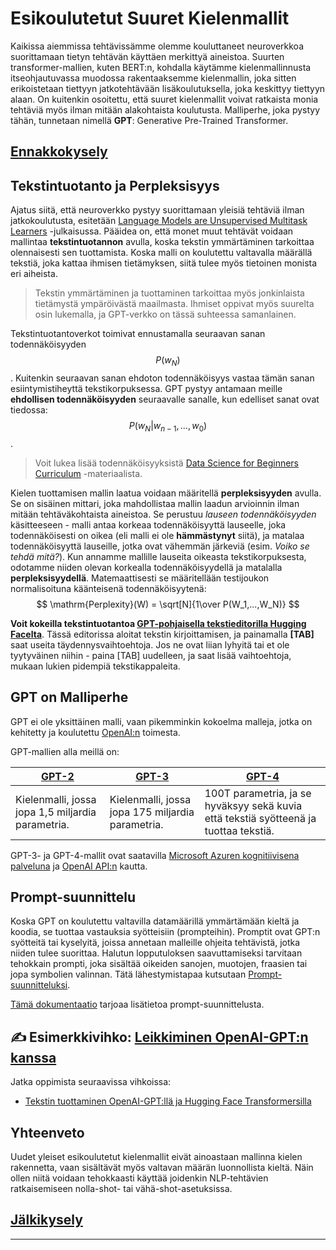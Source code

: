 <!--
CO_OP_TRANSLATOR_METADATA:
{
  "original_hash": "97836d30a6bec736f8e3b4411c572bc2",
  "translation_date": "2025-09-23T10:03:49+00:00",
  "source_file": "lessons/5-NLP/20-LangModels/README.md",
  "language_code": "fi"
}
-->
# Esikoulutetut Suuret Kielenmallit

Kaikissa aiemmissa tehtävissämme olemme kouluttaneet neuroverkkoa suorittamaan tietyn tehtävän käyttäen merkittyä aineistoa. Suurten transformer-mallien, kuten BERT:n, kohdalla käytämme kielenmallinnusta itseohjautuvassa muodossa rakentaaksemme kielenmallin, joka sitten erikoistetaan tiettyyn jatkotehtävään lisäkoulutuksella, joka keskittyy tiettyyn alaan. On kuitenkin osoitettu, että suuret kielenmallit voivat ratkaista monia tehtäviä myös ilman mitään alakohtaista koulutusta. Malliperhe, joka pystyy tähän, tunnetaan nimellä **GPT**: Generative Pre-Trained Transformer.

## [Ennakkokysely](https://ff-quizzes.netlify.app/en/ai/quiz/39)

## Tekstintuotanto ja Perpleksisyys

Ajatus siitä, että neuroverkko pystyy suorittamaan yleisiä tehtäviä ilman jatkokoulutusta, esitetään [Language Models are Unsupervised Multitask Learners](https://cdn.openai.com/better-language-models/language_models_are_unsupervised_multitask_learners.pdf) -julkaisussa. Pääidea on, että monet muut tehtävät voidaan mallintaa **tekstintuotannon** avulla, koska tekstin ymmärtäminen tarkoittaa olennaisesti sen tuottamista. Koska malli on koulutettu valtavalla määrällä tekstiä, joka kattaa ihmisen tietämyksen, siitä tulee myös tietoinen monista eri aiheista.

> Tekstin ymmärtäminen ja tuottaminen tarkoittaa myös jonkinlaista tietämystä ympäröivästä maailmasta. Ihmiset oppivat myös suurelta osin lukemalla, ja GPT-verkko on tässä suhteessa samanlainen.

Tekstintuotantoverkot toimivat ennustamalla seuraavan sanan todennäköisyyden $$P(w_N)$$. Kuitenkin seuraavan sanan ehdoton todennäköisyys vastaa tämän sanan esiintymistiheyttä tekstikorpuksessa. GPT pystyy antamaan meille **ehdollisen todennäköisyyden** seuraavalle sanalle, kun edelliset sanat ovat tiedossa: $$P(w_N | w_{n-1}, ..., w_0)$$.

> Voit lukea lisää todennäköisyyksistä [Data Science for Beginners Curriculum](https://github.com/microsoft/Data-Science-For-Beginners/tree/main/1-Introduction/04-stats-and-probability) -materiaalista.

Kielen tuottamisen mallin laatua voidaan määritellä **perpleksisyyden** avulla. Se on sisäinen mittari, joka mahdollistaa mallin laadun arvioinnin ilman mitään tehtäväkohtaista aineistoa. Se perustuu *lauseen todennäköisyyden* käsitteeseen - malli antaa korkeaa todennäköisyyttä lauseelle, joka todennäköisesti on oikea (eli malli ei ole **hämmästynyt** siitä), ja matalaa todennäköisyyttä lauseille, jotka ovat vähemmän järkeviä (esim. *Voiko se tehdä mitä?*). Kun annamme mallille lauseita oikeasta tekstikorpuksesta, odotamme niiden olevan korkealla todennäköisyydellä ja matalalla **perpleksisyydellä**. Matemaattisesti se määritellään testijoukon normalisoituna käänteisenä todennäköisyytenä:
$$
\mathrm{Perplexity}(W) = \sqrt[N]{1\over P(W_1,...,W_N)}
$$ 

**Voit kokeilla tekstintuotantoa [GPT-pohjaisella tekstieditorilla Hugging Facelta](https://transformer.huggingface.co/doc/gpt2-large)**. Tässä editorissa aloitat tekstin kirjoittamisen, ja painamalla **[TAB]** saat useita täydennysvaihtoehtoja. Jos ne ovat liian lyhyitä tai et ole tyytyväinen niihin - paina [TAB] uudelleen, ja saat lisää vaihtoehtoja, mukaan lukien pidempiä tekstikappaleita.

## GPT on Malliperhe

GPT ei ole yksittäinen malli, vaan pikemminkin kokoelma malleja, jotka on kehitetty ja koulutettu [OpenAI:n](https://openai.com) toimesta.

GPT-mallien alla meillä on:

| [GPT-2](https://huggingface.co/docs/transformers/model_doc/gpt2#openai-gpt2) | [GPT-3](https://openai.com/research/language-models-are-few-shot-learners) | [GPT-4](https://openai.com/gpt-4) |
| -- | -- | -- |
|Kielenmalli, jossa jopa 1,5 miljardia parametria. | Kielenmalli, jossa jopa 175 miljardia parametria. | 100T parametria, ja se hyväksyy sekä kuvia että tekstiä syötteenä ja tuottaa tekstiä. |

GPT-3- ja GPT-4-mallit ovat saatavilla [Microsoft Azuren kognitiivisena palveluna](https://azure.microsoft.com/en-us/services/cognitive-services/openai-service/#overview?WT.mc_id=academic-77998-cacaste) ja [OpenAI API:n](https://openai.com/api/) kautta.

## Prompt-suunnittelu

Koska GPT on koulutettu valtavilla datamäärillä ymmärtämään kieltä ja koodia, se tuottaa vastauksia syötteisiin (prompteihin). Promptit ovat GPT:n syötteitä tai kyselyitä, joissa annetaan malleille ohjeita tehtävistä, jotka niiden tulee suorittaa. Halutun lopputuloksen saavuttamiseksi tarvitaan tehokkain prompti, joka sisältää oikeiden sanojen, muotojen, fraasien tai jopa symbolien valinnan. Tätä lähestymistapaa kutsutaan [Prompt-suunnitteluksi](https://learn.microsoft.com/en-us/shows/ai-show/the-basics-of-prompt-engineering-with-azure-openai-service?WT.mc_id=academic-77998-bethanycheum).

[Tämä dokumentaatio](https://learn.microsoft.com/en-us/semantic-kernel/prompt-engineering/?WT.mc_id=academic-77998-bethanycheum) tarjoaa lisätietoa prompt-suunnittelusta.

## ✍️ Esimerkkivihko: [Leikkiminen OpenAI-GPT:n kanssa](GPT-PyTorch.ipynb)

Jatka oppimista seuraavissa vihkoissa:

* [Tekstin tuottaminen OpenAI-GPT:llä ja Hugging Face Transformersilla](GPT-PyTorch.ipynb)

## Yhteenveto

Uudet yleiset esikoulutetut kielenmallit eivät ainoastaan mallinna kielen rakennetta, vaan sisältävät myös valtavan määrän luonnollista kieltä. Näin ollen niitä voidaan tehokkaasti käyttää joidenkin NLP-tehtävien ratkaisemiseen nolla-shot- tai vähä-shot-asetuksissa.

## [Jälkikysely](https://ff-quizzes.netlify.app/en/ai/quiz/40)

---

